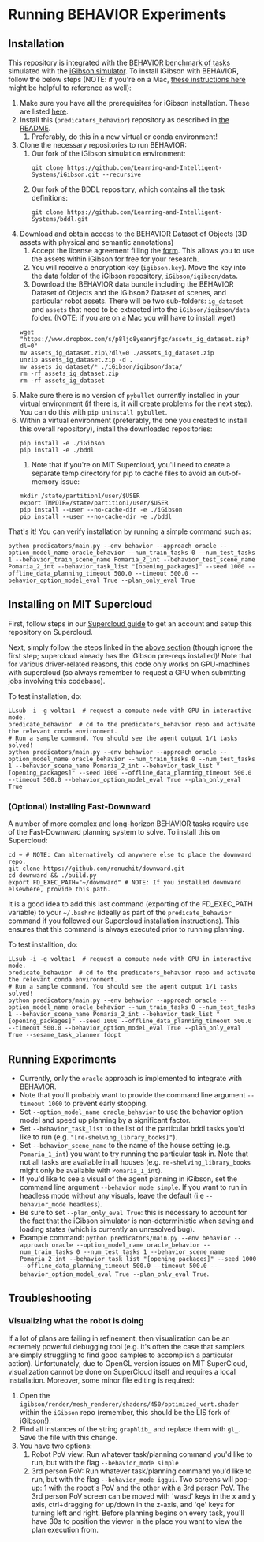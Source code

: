 # Running BEHAVIOR Experiments

## Installation
This repository is integrated with the [BEHAVIOR benchmark of tasks](https://behavior.stanford.edu/benchmark-guide) simulated with the [iGibson simulator](https://github.com/StanfordVL/iGibson). To install iGibson with BEHAVIOR, follow the below steps (NOTE: if you're on a Mac, [these instructions here](https://github.com/Learning-and-Intelligent-Systems/iGibson/blob/master/mac_behavior_installation.md) might be helpful to reference as well):

1. Make sure you have all the prerequisites for iGibson installation. These are listed [here](https://stanfordvl.github.io/iGibson/installation.html#installing-dependencies).
1. Install this (`predicators_behavior`) repository as described in [the README](https://github.com/Learning-and-Intelligent-Systems/predicators_behavior#installation).
    1. Preferably, do this in a new virtual or conda environment!
1. Clone the necessary repositories to run BEHAVIOR:
    1. Our fork of the iGibson simulation environment:
        ```
        git clone https://github.com/Learning-and-Intelligent-Systems/iGibson.git --recursive
        ```
    1. Our fork of the BDDL repository, which contains all the task definitions:
        ```
        git clone https://github.com/Learning-and-Intelligent-Systems/bddl.git
        ```
1. Download and obtain access to the BEHAVIOR Dataset of Objects (3D assets with physical and semantic annotations) 
    1. Accept the license agreement filling the [form](https://forms.gle/GXAacjpnotKkM2An7). This allows you to use the assets within iGibson for free for your research.    
    1. You will receive a encryption key (`igibson.key`). Move the key into the data folder of the iGibson repository, `iGibson/igibson/data`.    
    1. Download the BEHAVIOR data bundle including the BEHAVIOR Dataset of Objects and the iGibson2 Dataset of scenes, and particular robot assets. There will be two sub-folders: `ig_dataset` and `assets` that need to be extracted into the `iGibson/igibson/data` folder. (NOTE: if you are on a Mac you will have to install wget)
    ```
    wget "https://www.dropbox.com/s/p8ljo8yeanrjfgc/assets_ig_dataset.zip?dl=0"
    mv assets_ig_dataset.zip\?dl\=0 ./assets_ig_dataset.zip
    unzip assets_ig_dataset.zip -d .
    mv assets_ig_dataset/* ./iGibson/igibson/data/
    rm -rf assets_ig_dataset.zip
    rm -rf assets_ig_dataset
    ```
1. Make sure there is no version of `pybullet` currently installed in your virtual environment (if there is, it will create problems for the next step). You can do this with `pip uninstall pybullet`.
1. Within a virtual environment (preferably, the one you created to install this overall repository), install the downloaded repositories:
    ```
    pip install -e ./iGibson
    pip install -e ./bddl
    ```
    1. Note that if you're on MIT Supercloud, you'll need to create a separate temp directory for pip to cache files to avoid an out-of-memory issue:
    ```
    mkdir /state/partition1/user/$USER
    export TMPDIR=/state/partition1/user/$USER
    pip install --user --no-cache-dir -e ./iGibson
    pip install --user --no-cache-dir -e ./bddl
    ```

That's it! You can verify installation by running a simple command such as:
```
python predicators/main.py --env behavior --approach oracle --option_model_name oracle_behavior --num_train_tasks 0 --num_test_tasks 1 --behavior_train_scene_name Pomaria_2_int --behavior_test_scene_name Pomaria_2_int --behavior_task_list "[opening_packages]" --seed 1000 --offline_data_planning_timeout 500.0 --timeout 500.0 --behavior_option_model_eval True --plan_only_eval True
```

## Installing on MIT Supercloud
First, follow steps in our [Supercloud guide](supercloud.md) to get an account and setup this repository on Supercloud.

Next, simply follow the steps linked in the [above section](#installation) (though ignore the first step; supercloud already has the iGibson pre-reqs installed)! Note that for various driver-related reasons, this code only works on GPU-machines with supercloud (so always remember to request a GPU when submitting jobs involving this codebase).

To test installation, do:
```
LLsub -i -g volta:1  # request a compute node with GPU in interactive mode.
predicate_behavior  # cd to the predicators_behavior repo and activate the relevant conda environment.
# Run a sample command. You should see the agent output 1/1 tasks solved!
python predicators/main.py --env behavior --approach oracle --option_model_name oracle_behavior --num_train_tasks 0 --num_test_tasks 1 --behavior_scene_name Pomaria_2_int --behavior_task_list "[opening_packages]" --seed 1000 --offline_data_planning_timeout 500.0 --timeout 500.0 --behavior_option_model_eval True --plan_only_eval True
```

### (Optional) Installing Fast-Downward
A number of more complex and long-horizon BEHAVIOR tasks require use of the Fast-Downward planning system to solve. To install this on Supercloud:
```
cd ~ # NOTE: Can alternatively cd anywhere else to place the downward repo.
git clone https://github.com/ronuchit/downward.git
cd downward && ./build.py
export FD_EXEC_PATH="~/downward" # NOTE: If you installed downward elsewhere, provide this path.
```
It is a good idea to add this last command (exporting of the FD_EXEC_PATH variable) to your `~/.bashrc` (ideally as part of the `predicate_behavior` command if you followed our Supercloud installation instructions). This ensures that this command is always executed prior to running planning.

To test installtion, do:
```
LLsub -i -g volta:1  # request a compute node with GPU in interactive mode.
predicate_behavior  # cd to the predicators_behavior repo and activate the relevant conda environment.
# Run a sample command. You should see the agent output 1/1 tasks solved!
python predicators/main.py --env behavior --approach oracle --option_model_name oracle_behavior --num_train_tasks 0 --num_test_tasks 1 --behavior_scene_name Pomaria_2_int --behavior_task_list "[opening_packages]" --seed 1000 --offline_data_planning_timeout 500.0 --timeout 500.0 --behavior_option_model_eval True --plan_only_eval True --sesame_task_planner fdopt
```


## Running Experiments
* Currently, only the `oracle` approach is implemented to integrate with BEHAVIOR.
* Note that you'll probably want to provide the command line argument `--timeout 1000` to prevent early stopping.
* Set `--option_model_name oracle_behavior` to use the behavior option model and speed up planning by a significant factor.
* Set `--behavior_task_list` to the list of the particular bddl tasks you'd like to run (e.g. `"[re-shelving_library_books]"`).
* Set `--behavior_scene_name` to the name of the house setting (e.g. `Pomaria_1_int`) you want to try running the particular task in. Note that not all tasks are available in all houses (e.g. `re-shelving_library_books` might only be available with `Pomaria_1_int`).
* If you'd like to see a visual of the agent planning in iGibson, set the command line argument `--behavior_mode simple`. If you want to run in headless mode without any visuals, leave the default (i.e `--behavior_mode headless`).
* Be sure to set `--plan_only_eval True`: this is necessary to account for the fact that the iGibson simulator is non-deterministic when saving and loading states (which is currently an unresolved bug).
* Example command: `python predicators/main.py --env behavior --approach oracle --option_model_name oracle_behavior --num_train_tasks 0 --num_test_tasks 1 --behavior_scene_name Pomaria_2_int --behavior_task_list "[opening_packages]" --seed 1000 --offline_data_planning_timeout 500.0 --timeout 500.0 --behavior_option_model_eval True --plan_only_eval True`.

## Troubleshooting
### Visualizing what the robot is doing
If a lot of plans are failing in refinement, then visualization can be an extremely powerful debugging tool (e.g. it's often the case that samplers are simply struggling to find good samples to accomplish a particular action). Unfortunately, due to OpenGL version issues on MIT SuperCloud, visualization cannot be done on SuperCloud itself and requires a local installation. Moreover, some minor file editing is required:
1. Open the `igibson/render/mesh_renderer/shaders/450/optimized_vert.shader` within the `iGibson` repo (remember, this should be the LIS fork of iGibson!).
1. Find all instances of the string `graphlib_` and replace them with `gl_`. Save the file with this change.
1. You have two options:
    1. Robot PoV view: Run whatever task/planning command you'd like to run, but with the flag `--behavior_mode simple`
    1. 3rd person PoV: Run whatever task/planning command you'd like to run, but with the flag `--behavior_mode iggui`. Two screens will pop-up: 1 with the robot's PoV and the other with a 3rd person PoV. The 3rd person PoV screen can be moved with 'wasd' keys in the x and y axis, ctrl+dragging for up/down in the z-axis, and 'qe' keys for turning left and right. Before planning begins on every task, you'll have 30s to position the viewer in the place you want to view the plan execution from.
